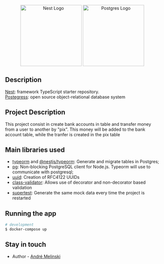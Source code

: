 <p align="center">
  <a href="http://nestjs.com/" target="blank"><img src="https://nestjs.com/img/logo-small.svg" width="200" alt="Nest Logo" /></a>
  <a href="https://www.postgresql.org" target="blank"><img src="https://upload.wikimedia.org/wikipedia/commons/2/29/Postgresql_elephant.svg" width="200" alt="Postgres Logo" /></a>
</p>

[circleci-image]: https://img.shields.io/circleci/build/github/nestjs/nest/master?token=abc123def456
[circleci-url]: https://circleci.com/gh/nestjs/nest
## Description

[Nest](https://github.com/nestjs/nest): framework TypeScript starter repository.
<br>
[Postegress](https://www.postgresql.org): open source object-relational database system 

## Project Description
This project consist in create bank accounts in table and transfer money from a user to another by "pix". This money will be added to the bank account table, while the tranfer is created in the pix table  

## Main libraries used
- [typeorm](https://www.npmjs.com/package/typeorm) and [@nestjs/typeorm](https://www.npmjs.com/package/@nestjs/typeorm): Generate and migrate tables in Postgres;
- [pg](https://www.npmjs.com/package/pg): Non-blocking PostgreSQL client for Node.js. Typeorm will use to communicate with postgresql;
- [uuid](https://www.npmjs.com/package/uuid): Creation of RFC4122 UUIDs
- [class-validator](https://www.npmjs.com/package/class-validator): Allows use of decorator and non-decorator based validation
- [supertest](https://www.npmjs.com/package/supertest): Generate the same mock data every time the project is restarted 
## Running the app

```bash
# development
$ docker-compose up
```
## Stay in touch

- Author - [André Melinski](https://www.linkedin.com/in/andr%C3%A9-melinski-aab0b6138/)